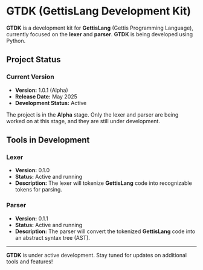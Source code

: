 # GTDK (GettisLang Development Kit)

**GTDK** is a development kit for **GettisLang** (Gettis Programming Language), currently focused on the **lexer** and **parser**. **GTDK** is being developed using Python.

## Project Status

### Current Version
- **Version:** 1.0.1 (Alpha)
- **Release Date:** May 2025
- **Development Status:** Active

The project is in the **Alpha** stage. Only the lexer and parser are being worked on at this stage, and they are still under development.

## Tools in Development

### Lexer
- **Version:** 0.1.0
- **Status:** Active and running
- **Description:** The lexer will tokenize **GettisLang** code into recognizable tokens for parsing.

### Parser
- **Version:** 0.1.1
- **Status:** Active and running
- **Description:** The parser will convert the tokenized **GettisLang** code into an abstract syntax tree (AST).

---

**GTDK** is under active development. Stay tuned for updates on additional tools and features!
